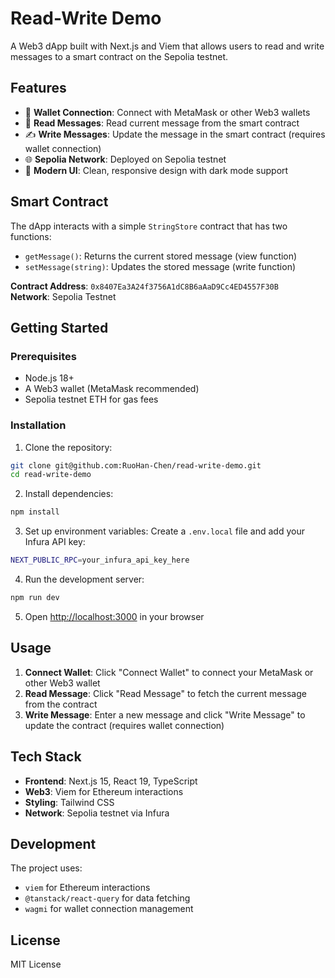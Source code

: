 # Read-Write Demo

A Web3 dApp built with Next.js and Viem that allows users to read and write messages to a smart contract on the Sepolia testnet.

## Features

- 🔗 **Wallet Connection**: Connect with MetaMask or other Web3 wallets
- 📖 **Read Messages**: Read current message from the smart contract
- ✍️ **Write Messages**: Update the message in the smart contract (requires wallet connection)
- 🌐 **Sepolia Network**: Deployed on Sepolia testnet
- 💫 **Modern UI**: Clean, responsive design with dark mode support

## Smart Contract

The dApp interacts with a simple `StringStore` contract that has two functions:
- `getMessage()`: Returns the current stored message (view function)
- `setMessage(string)`: Updates the stored message (write function)

**Contract Address**: `0x8407Ea3A24f3756A1dC8B6aAaD9Cc4ED4557F30B`  
**Network**: Sepolia Testnet

## Getting Started

### Prerequisites

- Node.js 18+ 
- A Web3 wallet (MetaMask recommended)
- Sepolia testnet ETH for gas fees

### Installation

1. Clone the repository:
```bash
git clone git@github.com:RuoHan-Chen/read-write-demo.git
cd read-write-demo
```

2. Install dependencies:
```bash
npm install
```

3. Set up environment variables:
Create a `.env.local` file and add your Infura API key:
```bash
NEXT_PUBLIC_RPC=your_infura_api_key_here
```

4. Run the development server:
```bash
npm run dev
```

5. Open [http://localhost:3000](http://localhost:3000) in your browser

## Usage

1. **Connect Wallet**: Click "Connect Wallet" to connect your MetaMask or other Web3 wallet
2. **Read Message**: Click "Read Message" to fetch the current message from the contract
3. **Write Message**: Enter a new message and click "Write Message" to update the contract (requires wallet connection)

## Tech Stack

- **Frontend**: Next.js 15, React 19, TypeScript
- **Web3**: Viem for Ethereum interactions
- **Styling**: Tailwind CSS
- **Network**: Sepolia testnet via Infura

## Development

The project uses:
- `viem` for Ethereum interactions
- `@tanstack/react-query` for data fetching
- `wagmi` for wallet connection management

## License

MIT License
